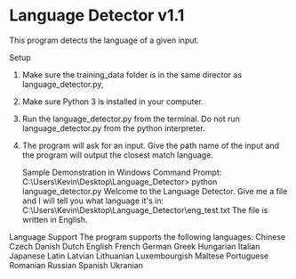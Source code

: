 # Language Detector v1.1

 This program detects the language of a given input. 

 Setup
 1. Make sure the training_data folder is in the same director as language_detector.py,
 2. Make sure Python 3 is installed in your computer.
 3. Run the language_detector.py from the terminal. Do not run language_detector.py from the python interpreter.
 4. The program will ask for an input. Give the path name of the input and the program will output
    the closest match language.

    Sample Demonstration in Windows Command Prompt:
    C:\Users\Kevin\Desktop\Language_Detector> python language_detector.py
    Welcome to the Language Detector. Give me a file and I will tell you what language it's in:
    C:\Users\Kevin\Desktop\Language_Detector\eng_test.txt
    The file is written in English.

 Language Support
 	The program supports the following languages:
 	Chinese
 	Czech
 	Danish
 	Dutch
 	English
 	French
 	German
 	Greek
 	Hungarian
 	Italian
 	Japanese
 	Latin
 	Latvian
 	Lithuanian
 	Luxembourgish
 	Maltese
 	Portuguese
    Romanian
    Russian
    Spanish
    Ukranian
